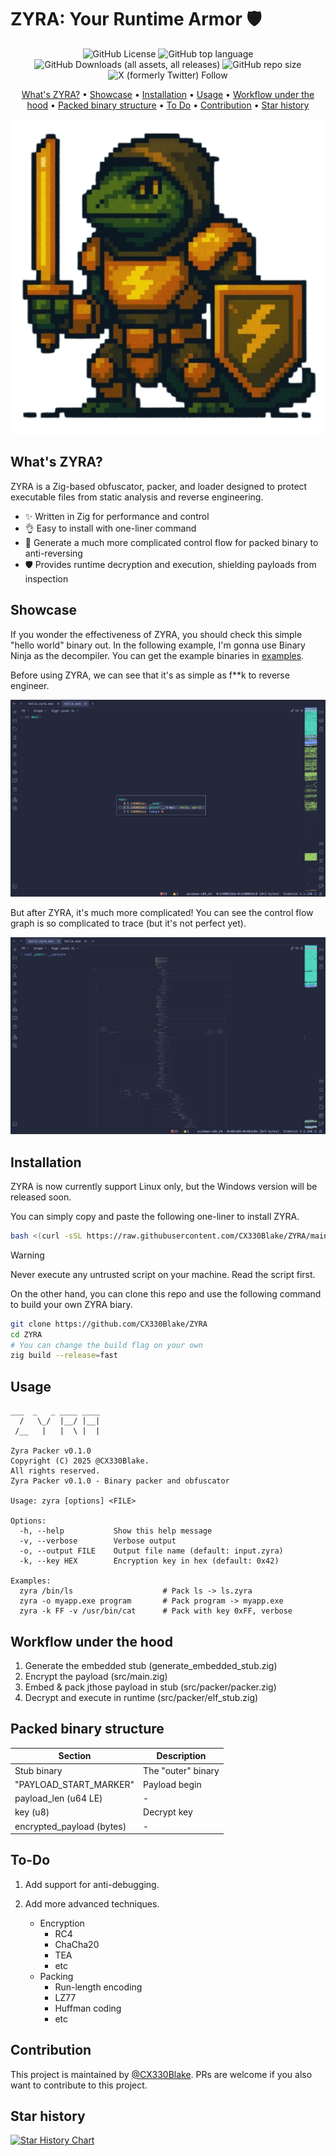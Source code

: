 # ZYRA: Your Runtime Armor 🛡️

<p align="center">
  <img alt="GitHub License" src="https://img.shields.io/github/license/CX330Blake/zyra">
  <img alt="GitHub top language" src="https://img.shields.io/github/languages/top/cx330blake/zyra">
  <img alt="GitHub Downloads (all assets, all releases)" src="https://img.shields.io/github/downloads/cx330blake/zyra/total">
  <img alt="GitHub repo size" src="https://img.shields.io/github/repo-size/cx330blake/zyra">
  <img alt="X (formerly Twitter) Follow" src="https://img.shields.io/twitter/follow/CX330Blake">

</p>

<p align="center">
  <a href="#whats-zyra">What's ZYRA?</a> •
  <a href="#showcase">Showcase</a> •
  <a href="#installation">Installation</a> •
  <a href="#usage">Usage</a> •
  <a href="#workflow-under-the-hood">Workflow under the hood</a> •
  <a href="#packed-binary-structure">Packed binary structure</a> •
  <a href="#to-do">To Do</a> • 
  <a href="#contribution">Contribution</a> • 
  <a href="#star-history">Star history</a>
</p>

<p height="300" align="center">
  <img src="./assets/ZYRA.png">
</p>

## What's ZYRA?

ZYRA is a Zig-based obfuscator, packer, and loader designed to protect executable files from static analysis and reverse engineering.

- ✨ Written in Zig for performance and control
- 👌 Easy to install with one-liner command
- 🔄 Generate a much more complicated control flow for packed binary to anti-reversing
- 🛡️ Provides runtime decryption and execution, shielding payloads from inspection

## Showcase

If you wonder the effectiveness of ZYRA, you should check this simple "hello world" binary out. In the following example, I'm gonna use Binary Ninja as the decompiler. You can get the example binaries in [examples](./examples/).

Before using ZYRA, we can see that it's as simple as f\*\*k to reverse engineer.

![Before ZYRA](./assets/BeforeZyra.png)

But after ZYRA, it's much more complicated! You can see the control flow graph is so complicated to trace (but it's not perfect yet).

![After ZYRA](./assets/AfterZyra.png)

## Installation

ZYRA is now currently support Linux only, but the Windows version will be released soon.

You can simply copy and paste the following one-liner to install ZYRA.

```bash
bash <(curl -sSL https://raw.githubusercontent.com/CX330Blake/ZYRA/main/install.sh)
```

> [!WARNING]  
> Never execute any untrusted script on your machine. Read the script first.

On the other hand, you can clone this repo and use the following command to build your own ZYRA biary.

```bash
git clone https://github.com/CX330Blake/ZYRA
cd ZYRA
# You can change the build flag on your own
zig build --release=fast
```

## Usage

```
___  _   _ ____ ____
  /   \_/  |__/ |__|
 /__   |   |  \ |  |

Zyra Packer v0.1.0
Copyright (C) 2025 @CX330Blake.
All rights reserved.
Zyra Packer v0.1.0 - Binary packer and obfuscator

Usage: zyra [options] <FILE>

Options:
  -h, --help           Show this help message
  -v, --verbose        Verbose output
  -o, --output FILE    Output file name (default: input.zyra)
  -k, --key HEX        Encryption key in hex (default: 0x42)

Examples:
  zyra /bin/ls                    # Pack ls -> ls.zyra
  zyra -o myapp.exe program       # Pack program -> myapp.exe
  zyra -k FF -v /usr/bin/cat      # Pack with key 0xFF, verbose
```

## Workflow under the hood

1. Generate the embedded stub (generate_embedded_stub.zig)
2. Encrypt the payload (src/main.zig)
3. Embed & pack jthose payload in stub (src/packer/packer.zig)
4. Decrypt and execute in runtime (src/packer/elf_stub.zig)

## Packed binary structure

| Section                   | Description        |
| ------------------------- | ------------------ |
| Stub binary               | The "outer" binary |
| "PAYLOAD_START_MARKER"    | Payload begin      |
| payload_len (u64 LE)      | -                  |
| key (u8)                  | Decrypt key        |
| encrypted_payload (bytes) | -                  |

## To-Do

1. Add support for anti-debugging.
2. Add more advanced techniques.

    - Encryption
        - RC4
        - ChaCha20
        - TEA
        - etc
    - Packing
        - Run-length encoding
        - LZ77
        - Huffman coding
        - etc

## Contribution

This project is maintained by [@CX330Blake](https://github.com/CX330Blake/). PRs are welcome if you also want to contribute to this project.

## Star history

[![Star History Chart](https://api.star-history.com/svg?repos=CX330Blake/ZYRA&type=Date)](https://www.star-history.com/#CX330Blake/ZYRA&Date)
